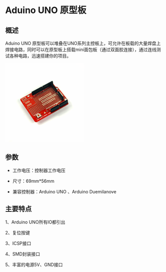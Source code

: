 # Aduino UNO 原型板

## 概述

Aduino UNO 原型板可以堆叠在UNO系列主控板上，可允许在板载的大量焊盘上焊接电路，同时可以在原型板上搭载mini面包板（通过双面胶连接），通过连线测试各种电路，迅速搭建你的项目。

<img src="../img/OJZT31/01.png" width=50% />


## 参数

+ 工作电压：控制器工作电压

+ 尺寸：69mm*56mm

+ 兼容控制器：Arduino UNO 、Arduino Duemilanove

## 主要特点

1、Arduino UNO所有IO都引出

2、复位按键

3、ICSP接口

4、SMD封装接口

5、丰富的电源5V、GND接口